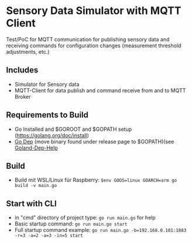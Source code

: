 # Sensory Data Simulator with MQTT Client
Test/PoC for MQTT communication for publishing sensory data and receiving commands for configuration changes (measurement threshold adjustments, etc.)

## Includes
* Simulator for Sensory data
* MQTT-Client for data publish and command receive from and to MQTT Broker

## Requirements to Build
* Go Installed and $GOROOT and $GOPATH setup (https://golang.org/doc/install)
* [Go Dep](https://github.com/golang/dep) (move binary found under release page to $GOPATH)(see [Goland-Dep-Help](https://golang.github.io/dep/docs/new-project.html)

## Build ##
* Build mit WSL/Linux für Raspberry: ```$env GOOS=linux GOARCH=arm go build -v main.go```

## Start with CLI ##
* in "cmd" directory of project type: ```go run main.go``` for help
* Basic startup command: ```go run main.go start```
* Full startup command example: ```go run main.go -b=192.168.0.101:1883 -r=3 -a=2 -a=3 -in=5 start```
